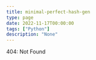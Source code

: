 ```yaml
---
title: minimal-perfect-hash-gen
type: page
date: 2022-11-17T00:00:00
tags: ["Python"]
description: "None"
---
```


404: Not Found
